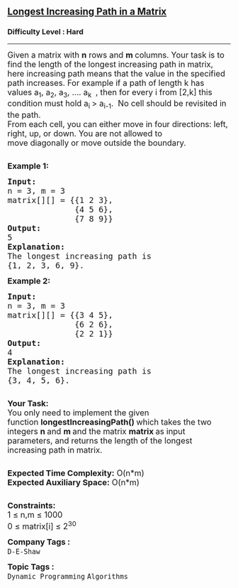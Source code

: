<h2><a href="https://www.geeksforgeeks.org/problems/longest-increasing-path-in-a-matrix/1?itm_source=geeksforgeeks&itm_medium=article&itm_campaign=bottom_sticky_on_article">Longest Increasing Path in a Matrix</a></h2><h3>Difficulty Level : Hard</h3><hr><div class="problems_problem_content__Xm_eO"><p><span style="font-size:18px">Given a matrix with <strong>n</strong> rows and <strong>m </strong>columns. Your task is to find the length of the longest increasing path in matrix, here increasing path means that the value in the specified path increases. For example if a path of length k has values a<sub>1</sub>, a<sub>2</sub>, a<sub>3</sub>, .... a<sub>k </sub>&nbsp;, then for every i from [2,k] this condition must hold a<sub>i&nbsp;</sub>&gt; a<sub>i-1</sub>.&nbsp; No cell should be revisited in the path.<br>
From each cell, you can either move in four directions: left, right, up, or down. You are not allowed to move&nbsp;diagonally&nbsp;or move&nbsp;outside the boundary.</span></p>

<p><br>
<span style="font-size:18px"><strong>Example 1</strong><strong>:</strong></span></p>

<pre><span style="font-size:18px"><strong>Input:
</strong>n = 3, m = 3
matrix[][] = {{1 2 3},
&nbsp;             {4 5 6},
&nbsp;             {7 8 9}}
<strong>Output: 
</strong>5<strong>
Explanation: 
</strong>The longest increasing path is 
{1, 2, 3, 6, 9}. </span>
</pre>

<p><span style="font-size:18px"><strong>Example 2</strong><strong>:</strong></span></p>

<pre><span style="font-size:18px"><strong>Input:
</strong>n = 3, m = 3
matrix[][] = {{3 4 5},
&nbsp;             {6 2 6},
&nbsp;             {2 2 1}}
<strong>Output: 
</strong>4<strong>
Explanation:
</strong>The longest increasing path is
{3, 4, 5, 6}.</span></pre>

<p><br>
<span style="font-size:18px"><strong>Your Task:</strong><br>
You only need to implement the given function&nbsp;<strong>longestIncreasingPath() </strong>which takes the two integers <strong>n&nbsp;</strong>and <strong>m&nbsp;</strong>and the matrix <strong>matrix </strong>as input parameters, and&nbsp;returns the length of the longest increasing path in matrix.</span></p>

<p><br>
<span style="font-size:18px"><strong>Expected Time Complexity:</strong>&nbsp;O(n*m)<br>
<strong>Expected Auxiliary Space:</strong>&nbsp;O(n*m)</span></p>

<p><br>
<span style="font-size:18px"><strong>Constraints:</strong><br>
1 ≤&nbsp;</span><span style="font-size:18px">n,m ≤ 1</span><span style="font-size:18px">000<br>
0 ≤&nbsp;</span><span style="font-size:18px">matrix[i] ≤&nbsp;</span><span style="font-size:18px">2<sup>30</sup></span></p>
</div><p><span style=font-size:18px><strong>Company Tags : </strong><br><code>D-E-Shaw</code>&nbsp;<br><p><span style=font-size:18px><strong>Topic Tags : </strong><br><code>Dynamic Programming</code>&nbsp;<code>Algorithms</code>&nbsp;